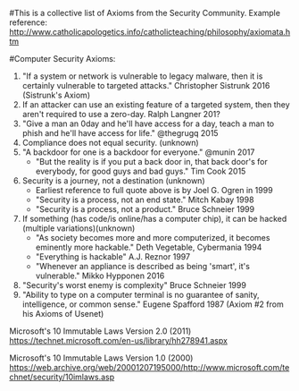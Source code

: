 #This is a collective list of Axioms from the Security Community.
Example reference: http://www.catholicapologetics.info/catholicteaching/philosophy/axiomata.htm

#Computer Security Axioms:
1. "If a system or network is vulnerable to legacy malware, then it is certainly vulnerable to targeted attacks." Christopher Sistrunk 2016 (Sistrunk's Axiom)
2. If an attacker can use an existing feature of a targeted system, then they aren't required to use a zero-day. Ralph Langner 201?
3. "Give a man an 0day and he'll have access for a day, teach a man to phish and he'll have access for life." @thegrugq 2015
4. Compliance does not equal security. (unknown)
5. "A backdoor for one is a backdoor for everyone." @munin 2017
   * "But the reality is if you put a back door in, that back door's for everybody, for good guys and bad guys." Tim Cook 2015
6. Security is a journey, not a destination (unknown)
   * Earliest reference to full quote above is by Joel G. Ogren in 1999
   * "Security is a process, not an end state." Mitch Kabay 1998
   * "Security is a process, not a product." Bruce Schneier 1999
7. If something (has code/is online/has a computer chip), it can be hacked (multiple variations)(unknown)
   * "As society becomes more and more computerized, it becomes eminently more hackable." Deth Vegetable, Cybermania 1994
   * "Everything is hackable" A.J. Reznor 1997
   * "Whenever an appliance is described as being 'smart', it's vulnerable." Mikko Hypponen 2016
8. "Security's worst enemy is complexity" Bruce Schneier 1999
9. "Ability to type on a computer terminal is no guarantee of sanity, intelligence, or common sense." Eugene Spafford 1987 (Axiom #2 from his Axioms of Usenet)

Microsoft's 10 Immutable Laws Version 2.0 (2011)
https://technet.microsoft.com/en-us/library/hh278941.aspx

Microsoft's 10 Immutable Laws Version 1.0 (2000)
https://web.archive.org/web/20001207195000/http://www.microsoft.com/technet/security/10imlaws.asp
